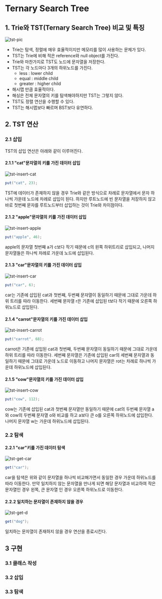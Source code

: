 # Ternary Search Tree

## 1. Trie와 TST(Ternary Search Tree) 비교 및 특징

![tst-pic](https://github.com/walbatrossw/java-data-structures/blob/master/ch14-ternary-search-tree/img/tst-pic.png?raw=true)

- Trie는 탐색, 정렬에 매우 효율적이지만 메모리를 많이 사용하는 문제가 있다.
- TST는 Trie에 비해 적은 reference와 null object를 가진다.
- Trie와 마찬가지로 TST도 노드에 문자열을 저장한다.
- TST는 각 노드마다 3개의 하위노드를 가진다.
    - less : lower child
    - equal : middle child
    - greater : higher child
- 해시맵 만큼 효율적이다.
- 해싱은 전체 문자열의 키를 탐색해야하지만 TST는 그렇지 않다.
- TST도 정렬 연산을 수행할 수 있다.
- TST는 해시맵보다 빠르며 BST보다 유연하다.

## 2. TST 연산

### 2.1 삽입

TST의 삽입 연산은 아래와 같이 이루어진다.

#### 2.1.1 "cat"문자열의 키를 가진 데이터 삽입

![tst-insert-cat](https://github.com/walbatrossw/java-data-structures/blob/master/ch14-ternary-search-tree/img/tst-insert-cat.gif?raw=true)

```java
put("cat", 23);
```

TST에 데이터가 존재하지 않을 경우 Trie와 같은 방식으로 차례로 문자열에서 문자 하나씩 가운데 노드에 차례로
삽입이 된다. 하지만 루트노드에 빈 문자열을 저장하지 않고 바로 첫번째 문자를 루트노드부터 삽입하는 것이
Trie와 차이점이다.

#### 2.1.2 "apple"문자열의 키를 가진 데이터 삽입

![tst-insert-apple](https://github.com/walbatrossw/java-data-structures/blob/master/ch14-ternary-search-tree/img/tst-insert-apple.gif?raw=true)

```java
put("apple", 46);
```

apple의 문자열 첫번째 a가 c보다 작기 때문에 c의 왼쪽 하위트리로 삽입되고, 나머지 문자열들은 하나씩 차례로
가운데 노드에 삽입된다.

#### 2.1.3 "car"문자열의 키를 가진 데이터 삽입

![tst-insert-car](https://github.com/walbatrossw/java-data-structures/blob/master/ch14-ternary-search-tree/img/tst-insert-car.gif?raw=true)

```java
put("car", 6);
```

car는 기존에 삽입된 cat과 첫번째, 두번째 문자열이 동일하기 때문에 그대로 가운데 하위 트리를 따라 이동한다.
세번째 문자열 r은 기존에 삽입된 t보다 작기 때문에 오른쪽 하위노드로 삽입된다.

#### 2.1.4 "carrot"문자열의 키를 가진 데이터 삽입

![tst-insert-carrot](https://github.com/walbatrossw/java-data-structures/blob/master/ch14-ternary-search-tree/img/tst-insert-carrot.gif?raw=true)

```java
put("carrot", 68);
```

carrot은 기존에 삽입된 cat과 첫번째, 두번째 문자열이 동일하기 때문에 그대로 가운데 하위 트리를 따라 이동한다.
세번째 문자열은 기존에 삽입된 car의 세번째 문자열과 동일하기 때문에 그대로 가운데 노드로 이동하고 나머지
문자열은 rot는 차례로 하나씩 가운데 하위노드에 삽입된다.

#### 2.1.5 "cow"문자열의 키를 가진 데이터 삽입

![tst-insert-cow](https://github.com/walbatrossw/java-data-structures/blob/master/ch14-ternary-search-tree/img/tst-insert-cow.gif?raw=true)

```java
put("cow", 112);
```

cow는 기존에 삽입된 cat과 첫번째 문자열만 동일하기 때문에 cat의 두번째 문자열 a와 cow의 두번째 문자열 o와
비교를 하고 a보다 큰 o를 오른쪽 하위노드에 삽입한다. 나머지 문자열 w는 가운데 하위노드에 삽입된다.

### 2.2 탐색

#### 2.2.1 "car"키를 가진 데이터 탐색

![tst-get-car](https://github.com/walbatrossw/java-data-structures/blob/master/ch14-ternary-search-tree/img/tst-get-car.gif?raw=true)

```java
get("car");
```

car을 탐색은 위와 같이 문자열을 하나씩 비교해가면서 동일한 경우 가운데 하위노드를 따라 이동한다. 만약
일치하지 않는 문자열을 만나게 되면 해당 문자열과 비교하여 작은 문자열인 경우 왼쪽, 큰 문자열 인 경우 오른쪽
하위노드로 이동한다.

#### 2.2.2 일치하는 문자열이 존재하지 않을 경우

![tst-get-d](https://github.com/walbatrossw/java-data-structures/blob/master/ch14-ternary-search-tree/img/tst-get-d.gif?raw=true)

```java
get("dog");
```

일치하는 문자열이 존재하지 않을 경우 연산을 종료시킨다.

## 3 구현

### 3.1 클래스 작성

### 3.2 삽입

### 3.3 탐색
